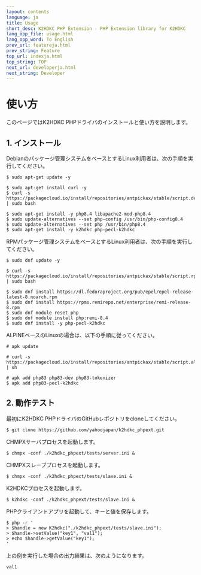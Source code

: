 ```yaml
---
layout: contents
language: ja
title: Usage
short_desc: K2HDKC PHP Extension - PHP Extension library for K2HDKC
lang_opp_file: usage.html
lang_opp_word: To English
prev_url: featureja.html
prev_string: Feature
top_url: indexja.html
top_string: TOP
next_url: developerja.html
next_string: Developer
---
```


# 使い方
このページではK2HDKC PHPドライバのインストールと使い方を説明します。

## 1. インストール
Debianのパッケージ管理システムをベースとするLinux利用者は、次の手順を実行してください。

```
$ sudo apt-get update -y

$ sudo apt-get install curl -y
$ curl -s https://packagecloud.io/install/repositories/antpickax/stable/script.deb.sh | sudo bash

$ sudo apt-get install -y php8.4 libapache2-mod-php8.4
$ sudo update-alternatives --set php-config /usr/bin/php-config8.4
$ sudo update-alternatives --set php /usr/bin/php8.4
$ sudo apt-get install -y k2hdkc php-pecl-k2hdkc
```

RPMパッケージ管理システムをベースとするLinux利用者は、次の手順を実行してください。
```
$ sudo dnf update -y

$ curl -s https://packagecloud.io/install/repositories/antpickax/stable/script.rpm.sh | sudo bash

$ sudo dnf install https://dl.fedoraproject.org/pub/epel/epel-release-latest-8.noarch.rpm
$ sudo dnf install https://rpms.remirepo.net/enterprise/remi-release-8.rpm
$ sudo dnf module reset php
$ sudo dnf module install php:remi-8.4
$ sudo dnf install -y php-pecl-k2hdkc
```

ALPINEベースのLinuxの場合は、以下の手順に従ってください。
```
# apk update

# curl -s https://packagecloud.io/install/repositories/antpickax/stable/script.alpine.sh | sh

# apk add php83 php83-dev php83-tokenizer
$ apk add php83-pecl-k2hdkc
```

## 2. 動作テスト

最初にK2HDKC PHPドライバのGitHubレポジトリをcloneしてください。

```
$ git clone https://github.com/yahoojapan/k2hdkc_phpext.git
```

CHMPXサーバプロセスを起動します。
```
$ chmpx -conf ./k2hdkc_phpext/tests/server.ini &
```

CHMPXスレーブプロセスを起動します。
```
$ chmpx -conf ./k2hdkc_phpext/tests/slave.ini &
```

K2HDKCプロセスを起動します。
```
$ k2hdkc -conf ./k2hdkc_phpext/tests/slave.ini &
```

PHPクライアントアプリを起動して、キーと値を保存します。
```
$ php -r '
> $handle = new K2hdkc("./k2hdkc_phpext/tests/slave.ini");
> $handle->setValue("key1", "val1");
> echo $handle->getValue("key1");
'
```

上の例を実行した場合の出力結果は、次のようになります。
```
val1
```

